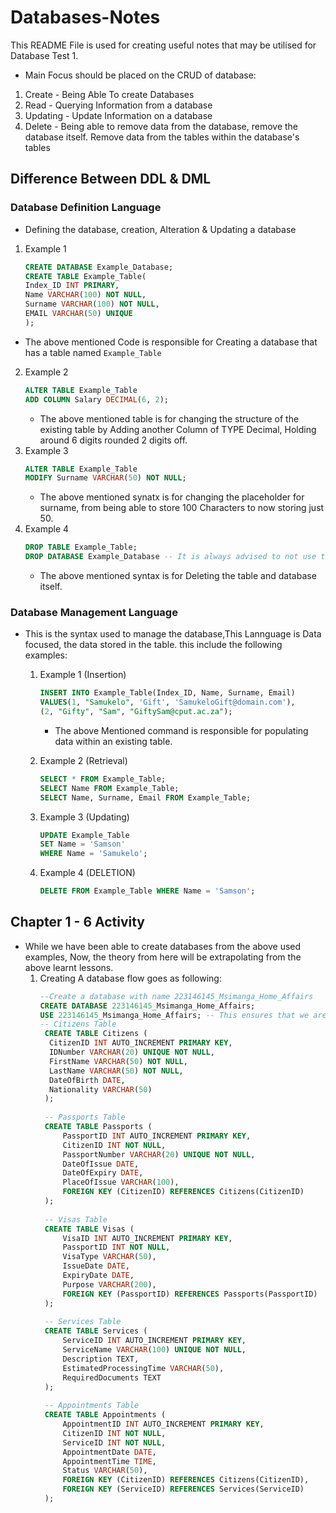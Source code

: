 # Databases-Notes
This README File is used for creating useful notes that may be utilised for Database Test 1. 
- Main Focus should be placed on the CRUD of database:
1. Create - Being Able To create Databases
2. Read - Querying Information from a database
3. Updating - Update Information on a database
4. Delete - Being able to remove data from the database, remove the database itself. Remove data from the tables within the database's tables
## Difference Between DDL & DML
### Database Definition Language
   - Defining the database, creation, Alteration & Updating a database
   1. Example 1   
      ```SQL
      CREATE DATABASE Example_Database;
      CREATE TABLE Example_Table(
      Index_ID INT PRIMARY,
      Name VARCHAR(100) NOT NULL,
      Surname VARCHAR(100) NOT NULL,
      EMAIL VARCHAR(50) UNIQUE
      );
      ```
   - The above mentioned Code is responsible for Creating a database that has a table named `Example_Table`
   2. Example 2
      ```SQL
      ALTER TABLE Example_Table
      ADD COLUMN Salary DECIMAL(6, 2);
      ```
      - The above mentioned table is for changing the structure of the existing table by Adding another Column of TYPE Decimal, Holding around 6 digits rounded 2 digits off.
   3. Example 3
      ```SQL
      ALTER TABLE Example_Table
      MODIFY Surname VARCHAR(50) NOT NULL;
      ```
      - The above mentioned synatx is for changing the placeholder for surname, from being able to store 100 Characters to now storing just 50.
   4. Example 4
      ```SQL
      DROP TABLE Example_Table;
      DROP DATABASE Example_Database -- It is always advised to not use these lines unless really necessary.. Especially in Exam/ Test Cases...
      ```
      - The above mentioned syntax is for Deleting the table and database itself.

### Database Management Language 
- This is the syntax used to manage the database,This Lannguage is Data focused, the data stored in the table. this include the following examples:
  1. Example 1 (Insertion) 
     ```SQL
     INSERT INTO Example_Table(Index_ID, Name, Surname, Email)
     VALUES(1, "Samukelo", 'Gift', 'SamukeloGift@domain.com'),
     (2, "Gifty", "Sam", "GiftySam@cput.ac.za");
     ```
     - The above Mentioned command is responsible for populating data within an existing table.

  2. Example 2 (Retrieval)
     ```SQL
     SELECT * FROM Example_Table;
     SELECT Name FROM Example_Table;
     SELECT Name, Surname, Email FROM Example_Table;
     ```
  3. Example 3 (Updating)
     ```SQL
     UPDATE Example_Table
     SET Name = 'Samson'
     WHERE Name = 'Samukelo';
     ```
  4. Example 4 (DELETION)
     ```SQL
     DELETE FROM Example_Table WHERE Name = 'Samson';
     ```
       
## Chapter 1 - 6 Activity 
- While we have been able to create databases from the above used examples, Now, the theory from here will be extrapolating from the above learnt lessons.
  1. Creating A database flow goes as following:
     ```SQL
     --Create a database with name 223146145_Msimanga_Home_Affairs
     CREATE DATABASE 223146145_Msimanga_Home_Affairs;
     USE 223146145_Msimanga_Home_Affairs; -- This ensures that we are using the recently created database with name 'Task1'
     -- Citizens Table
      CREATE TABLE Citizens (
       CitizenID INT AUTO_INCREMENT PRIMARY KEY,
       IDNumber VARCHAR(20) UNIQUE NOT NULL,
       FirstName VARCHAR(50) NOT NULL,
       LastName VARCHAR(50) NOT NULL,
       DateOfBirth DATE,
       Nationality VARCHAR(50)
      );
   
      -- Passports Table
      CREATE TABLE Passports (
          PassportID INT AUTO_INCREMENT PRIMARY KEY,
          CitizenID INT NOT NULL,
          PassportNumber VARCHAR(20) UNIQUE NOT NULL,
          DateOfIssue DATE,
          DateOfExpiry DATE,
          PlaceOfIssue VARCHAR(100),
          FOREIGN KEY (CitizenID) REFERENCES Citizens(CitizenID)
      );
      
      -- Visas Table
      CREATE TABLE Visas (
          VisaID INT AUTO_INCREMENT PRIMARY KEY,
          PassportID INT NOT NULL,
          VisaType VARCHAR(50),
          IssueDate DATE,
          ExpiryDate DATE,
          Purpose VARCHAR(200),
          FOREIGN KEY (PassportID) REFERENCES Passports(PassportID)
      );
      
      -- Services Table
      CREATE TABLE Services (
          ServiceID INT AUTO_INCREMENT PRIMARY KEY,
          ServiceName VARCHAR(100) UNIQUE NOT NULL,
          Description TEXT,
          EstimatedProcessingTime VARCHAR(50),
          RequiredDocuments TEXT
      );
      
      -- Appointments Table
      CREATE TABLE Appointments (
          AppointmentID INT AUTO_INCREMENT PRIMARY KEY,
          CitizenID INT NOT NULL,
          ServiceID INT NOT NULL,
          AppointmentDate DATE,
          AppointmentTime TIME,
          Status VARCHAR(50),
          FOREIGN KEY (CitizenID) REFERENCES Citizens(CitizenID),
          FOREIGN KEY (ServiceID) REFERENCES Services(ServiceID)
      );
      
      ```
